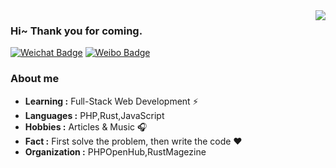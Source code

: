<img align="right" src="https://github-readme-stats.vercel.app/api?username=NiZerin&show_icons=true&icon_color=805AD5&text_color=718096&bg_color=ffffff&hide_title=true" />

### Hi~ Thank you for coming.

[![Weichat Badge](https://img.shields.io/badge/-nizerin98-58CC02?style=flat-square&logo=wechat&logoColor=white&link=https://twitter.com/ningzelin)](https://cdn.iacblog.com/wx/%E5%BE%AE%E4%BF%A1%E5%9B%BE%E7%89%87_20201217172526-300x300.jpg)
[![Weibo Badge](https://img.shields.io/badge/-NiZerin-FFCC22?style=flat-square&logo=sina-weibo&logoColor=white&link=https://weibo.com/274722003)](https://weibo.com/274722003)


### About me

-  **Learning :** Full-Stack Web Development :zap:
-  **Languages :** PHP,Rust,JavaScript
-  **Hobbies :** Articles & Music :headphones:
-  **Fact :** First solve the problem, then write the code :heart: 
-  **Organization :** PHPOpenHub,RustMagezine
